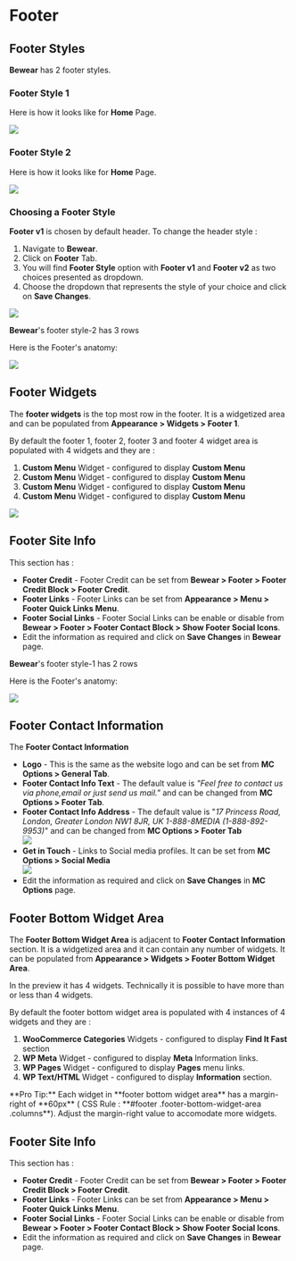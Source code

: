 # Footer

## Footer Styles

**Bewear** has 2 footer styles.

### Footer Style 1

 Here is how it looks like for **Home** Page.

![](http://transvelo.github.io/docs/bewear/images/header-style-1.png)

### Footer Style 2

 Here is how it looks like for **Home** Page.

![](http://transvelo.github.io/docs/bewear/images/header-style-2.png)

### Choosing a Footer Style

**Footer v1** is chosen by default header. To change the header style :

1. Navigate to **Bewear**.
2. Click on **Footer** Tab.
3. You will find **Footer Style** option with **Footer v1** and  **Footer v2** as two choices presented as dropdown.
4. Choose the dropdown that represents the style of your choice and click on **Save Changes**.

![](http://transvelo.github.io/docs/bewear/images/choose-header-style.png)


**Bewear**'s footer style-2  has 3 rows

Here is the Footer's anatomy:

![](http://transvelo.github.io/docs/bewear/images/footer-anatomy.png)

## Footer Widgets

The **footer widgets** is the top most row in the footer. It is a widgetized area and can be populated from **Appearance > Widgets > Footer 1**.

By default the footer 1, footer 2, footer 3 and footer 4 widget area is populated with 4 widgets and they are :

1. **Custom Menu** Widget - configured to display **Custom Menu**
2. **Custom Menu** Widget - configured to display **Custom Menu**
3. **Custom Menu** Widget - configured to display **Custom Menu**
4. **Custom Menu** Widget - configured to display **Custom Menu**

![](http://transvelo.github.io/docs/electro/images/footer-widget-area.png)

## Footer Site Info

This section has :

* **Footer Credit** - Footer Credit can be set from **Bewear > Footer > Footer Credit Block > Footer Credit**.
* **Footer Links** - Footer Links can be set from **Appearance > Menu > Footer Quick Links Menu**.
* **Footer Social Links** - Footer Social Links can be enable or disable from **Bewear > Footer > Footer Contact Block > Show Footer Social Icons**.
* Edit the information as required and click on **Save Changes** in **Bewear** page.

**Bewear**'s footer style-1  has 2 rows

Here is the Footer's anatomy:

![](http://transvelo.github.io/docs/bewear/images/footer-anatomy.png)

## Footer Contact Information

The **Footer Contact Information** 
* **Logo** - This is the same as the website logo and can be set from **MC Options > General Tab**.
* **Footer Contact Info Text** - The default value is *"Feel free to contact us via phone,email or just send us mail."* and can be changed from **MC Options > Footer Tab**.
* **Footer Contact Info Address** - The default value is "*17 Princess Road, London, Greater London NW1 8JR, UK 1-888-8MEDIA (1-888-892-9953)*" and can be changed from **MC Options > Footer Tab**<br/>![](http://transvelo.github.io/docs/mediacenter/images/footer-contact-information.png)
* **Get in Touch** - Links to Social media profiles. It can be set from **MC Options > Social Media**<br/>![](http://transvelo.github.io/docs/mediacenter/images/theme-options-social-media.png)
* Edit the information as required and click on **Save Changes** in **MC Options** page.

## Footer Bottom Widget Area

The **Footer Bottom Widget Area** is adjacent to **Footer Contact Information** section. It is a widgetized area and it can contain any number of widgets. It can be populated from **Appearance > Widgets > Footer Bottom Widget Area**.

In the preview it has 4 widgets. Technically it is possible to have more than or less than 4 widgets.

By default the footer bottom widget area is populated with 4 instances of 4 widgets and they are :

1. **WooCommerce Categories** Widgets - configured to display **Find It Fast** section
2. **WP Meta** Widget - configured to display **Meta** Information links.
2. **WP Pages** Widget - configured to display **Pages** menu links.
3. **WP Text/HTML** Widget - configured to display **Information** section.

<div class="alert alert-warning alert-block">
**Pro Tip:** Each widget in **footer bottom widget area** has a margin-right of **60px** ( CSS Rule : **#footer .footer-bottom-widget-area .columns**). Adjust the margin-right value to accomodate more widgets.
</div>

## Footer Site Info

This section has :

* **Footer Credit** - Footer Credit can be set from **Bewear > Footer > Footer Credit Block > Footer Credit**.
* **Footer Links** - Footer Links can be set from **Appearance > Menu > Footer Quick Links Menu**.
* **Footer Social Links** - Footer Social Links can be enable or disable from **Bewear > Footer > Footer Contact Block > Show Footer Social Icons**.
* Edit the information as required and click on **Save Changes** in **Bewear** page.
